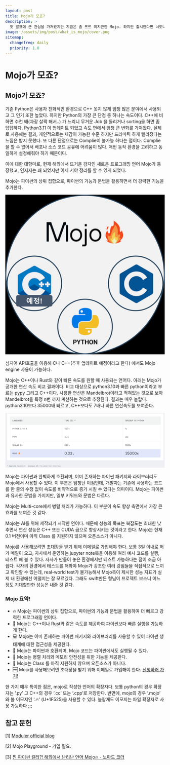 ```yaml
---
layout: post
title: Mojo가 모죠?
description: >
  첫 발표에 큰 관심을 가져왔지만 지금은 좀 뜨뜨 미지근한 Mojo. 하지만 출시한다면 너도나도 시도할 기대되는 AI 를 위한 강력한 language!!!
image: /assets/img/post/what_is_mojo/cover.png
sitemap:
  changefreq: daily
  priority: 1.0
---
```


# Mojo가 모죠?

## Mojo가 모죠?

기존 Python은 사용자 친화적인 환경으로 C++ 못지 않게 엄청 많은 분야에서 사용되고 그 인기 또한 높았다. 하지만 Python의 가장 큰 단점 중 하나는 속도이다. C++에 비하면 수천 배(과장 살짝 해서..) 가 느리니 무거운 Job 을 돌리거나 sorting을 하면 좀 답답하다. Python3.11 이 업데이트 되었고 속도 면에서 엄청 큰 변화를 가져왔다. 실제로 사용해본 결과, 개인적으로는 체감이 가능한 수준 하지만 드라마틱 하게 빨라졌다는 느낌은 받지 못했다. 또 다른 단점으로는 Complie이 불가능 하다는 점이다. Complie 을 할 수 없어서 배포나 소스 코드 공유에 어려움이 많다. 매번 동작 환경을 고려하고 동일하게 설정해줘야 하기 때문이다.

이에 대한 대항마로, 현재 해외에서 뜨거운 감자인 새로운 프로그래밍 언어 Mojo가 등장했고, 인지지는 꽤 되었지만 이제 서야 정리를 할 수 있게 되었다.

Mojo는 파이썬의 상위 집합으로, 파이썬의 기능과 문법을 활용하면서 더 강력한 기능을 추가한다.

![image](../../assets/img/post/what_is_mojo/image1.png)

심지어 API호출을 이용해 C나 C++(추후 업데이트 예정이라고 한다) 에서도 Mojo engine 사용이 가능하다.

Mojo는 C++이나 Rust와 같이 빠른 속도를 원할 때 사용되는 언어다. 아래는 Mojo가 공개한 연산 속도 비교 결과이다. 비교 대상으로 python3.10과 빠른 python이라고 부르는 pypy 그리고 C++이다. 사용한 연산은 Mandelbrot이라고 적혀있는 것으로 보아 Mandelbrot을 특정 n번 까지 계산하는 것으로 추정된다. 결과는 매우 놀랍다. python3.10보다 35000배 빠르고, C++보다도 7배나 빠른 연산속도를 보여준다.

![image](../../assets/img/post/what_is_mojo/image2.png)

Mojo는 파이썬과 완벽하게 호환되며, 이미 존재하는 파이썬 패키지와 라이브러리도 Mojo에서 사용할 수 있다. 이 부분은 엄청난 이점인데, 개발자는 기존에 사용하는 코드를 한 줄의 수정 없이 속도를 비약적으로 증가 시킬 수 있다는 의미이다. Mojo는 파이썬과 유사한 문법을 가지지만, 일부 키워드와 문법은 다르다.

Mojo는 Multi-core에서 병렬 처리가 가능하다. 이 부분이 속도 향상 측면에서 가장 큰 효과를 보여준 것 같다.

Mojo는 AI를 위해 제작되기 시작한 언어다. 때문에 성능의 목표는 복잡도는 최대한 낮추면서 연산 성능은 C++ 또는 CUDA 급으로 향상시키는 것이라고 한다. Mojo는 현재 0.1 버전이며 아직 Class 를 지원하지 않으며 오픈소스가 아니다.

Mojo를 사용해보려면 초대장을 받기 위해 이메일로 가입해야 한다. 보통 3일 이내로 허가 메일이 오고, 자사에서 운영하는 jupyter note북을 이용해 여러 예시 코드를 실행, 테스트 해 볼 수 있다. 자사가 만들어 놓은 환경에서만 테스트 가능하다는 점이 조금 아쉽다. 각자의 환경에서 테스트를 해봐야 Mojo가 강조한 여러 강점들을 직접적으로 느끼고 확인할 수 있는데, real-world test가 불가능해서 Mojo측이 제시한 성능 지표가 실제 내 환경에선 어떨지는 잘 모르겠다. 그래도 swift만든 형님이 프로젝트 보스니 어느 정도 기대할만한 성능은 내줄 것 같다.

### Mojo 요약!

- 🔥 Mojo는 파이썬의 상위 집합으로, 파이썬의 기능과 문법을 활용하여 더 빠르고 강력한 프로그래밍 언어다.
- 🚀 Mojo는 C++이나 Rust와 같은 속도를 제공하여 파이썬보다 빠른 실행을 가능하게 한다.
- 💻 Mojo는 이미 존재하는 파이썬 패키지와 라이브러리를 사용할 수 있어 파이썬 생태계에 대한 접근성을 제공한다.
- 🔄 Mojo는 파이썬과 호환되며, Mojo 코드는 파이썬에서도 실행될 수 있다.
- 🧪 Mojo는 병렬 처리와 메모리 안전성을 위한 기능을 제공한다.
- 📝 Mojo는 Class 를 아직 지원하지 않으며 오픈소스가 아니다.
- 🆓 Mojo를 사용해보려면 초대장을 받기 위해 이메일로 가입해야 한다. [신청하러 가기!](<[https://www.modular.com/get-started](https://www.modular.com/get-started)>)

한 가지 매우 특이한 점은, mojo로 작성한 언어의 확장자다. 보통 python의 경우 확장자는 ‘.py’ 고 C++의 경우 ‘.cc’ 또는 ‘.cpp’로 저장한다. 반면에, mojo의 경우 ‘.mojo’ 와 불 이모지인 ‘.🔥’ (U+1F525)을 사용할 수 있다. 놀랍게도 이모지는 파일 확장자로 사용 가능하다 ;;;

## 참고 문헌

[1] [Moduler official blog](<[https://docs.modular.com/mojo/](https://docs.modular.com/mojo/)>)

[2] Mojo Playground - 가입 필요.

[3] [찐 파이썬 킬러?! 해외에서 난리난 언어 Mojo🔥 - 노마드 코더](<[https://www.youtube.com/watch?v=fYb2DkFo01U](https://www.youtube.com/watch?v=fYb2DkFo01U)>)
